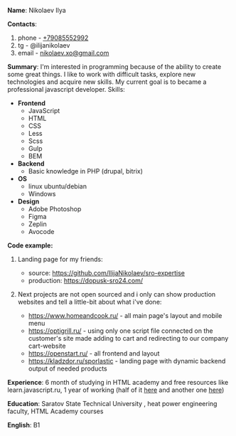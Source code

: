 **Name**: Nikolaev Ilya

**Contacts**: 
1. phone - [+79085552992](tel:+79085552992)
2. tg - @ilijanikolaev
3. email - [nikolaev.xo@gmail.com](mailto:nikolaev.xo@gmail.com)

**Summary**: I'm interested in programming because of the ability to create some great things. I like to work with difficult
tasks, explore new technologies and acquire new skills. My current goal is to became a professional javascript developer.
Skills:
* **Frontend**
  * JavaScript
  * HTML
  * CSS
  * Less
  * Scss
  * Gulp
  * BEM
 * **Backend**
   * Basic knowledge in PHP (drupal, bitrix)
* **OS**
  * linux ubuntu/debian
  * Windows
* **Design**
  * Adobe Photoshop
  * Figma
  * Zeplin
  * Avocode

**Code example:**
1. Landing page for my friends:
   * source: https://github.com/IlijaNikolaev/sro-expertise
   * production: https://dopusk-sro24.com/
              
 2. Next projects are not open sourced and i only can show production websites and tell a little-bit about what i've done:
    * https://www.homeandcook.ru/ - all main page's layout and mobile menu
    * https://optigrill.ru/ - using only one script file connected on the customer's site made adding to cart and redirecting to our company cart-website
    * https://openstart.ru/ - all frontend and layout
    * https://kladzdor.ru/sporlastic - landing page with dynamic backend output of needed products

**Experience**: 6 month of studying in HTML academy and free resources like learn.javascript.ru,
            1 year of working (half of it [here](https://openstart.ru/) and another one [here](http://fim.ltd/))

**Education**: Saratov State Technical University , heat power engineering faculty, HTML Academy courses

**English**: B1
